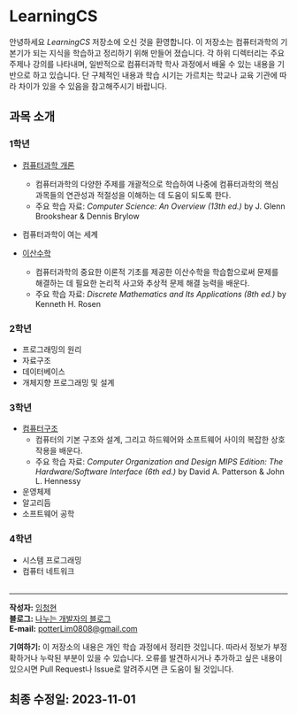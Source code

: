 # LearningCS
안녕하세요 *LearningCS* 저장소에 오신 것을 환영합니다. 이 저장소는 컴퓨터과학의 기본기가 되는 지식을 학습하고 정리하기 위해 만들어 졌습니다. 각 하위 디렉터리는 주요 주제나 강의를 나타내며, 일반적으로 컴퓨터과학 학사 과정에서 배울 수 있는 내용을 기반으로 하고 있습니다. 단 구체적인 내용과 학습 시기는 가르치는 학교나 교육 기관에 따라 차이가 있을 수 있음을 참고해주시기 바랍니다.

## 과목 소개
### 1학년
- [컴퓨터과학 개론](./컴퓨터과학%20개론)
  - 컴퓨터과학의 다양한 주제를 개괄적으로 학습하여 나중에 컴퓨터과학의 핵심 과목들의 연관성과 적절성을 이해하는 데 도움이 되도록 한다.
  - 주요 학습 자료: *Computer Science: An Overview (13th ed.)* by J. Glenn Brookshear & Dennis Brylow

- 컴퓨터과학이 여는 세계
- [이산수학](./이산수학)
  - 컴퓨터과학의 중요한 이론적 기초를 제공한 이산수학을 학습함으로써 문제를 해결하는 데 필요한 논리적 사고와 추상적 문제 해결 능력을 배운다.
  - 주요 학습 자료: *Discrete Mathematics and Its Applications (8th ed.)* by Kenneth H. Rosen
### 2학년
- 프로그래밍의 원리
- 자료구조
- 데이터베이스
- 개체지향 프로그래밍 및 설계
### 3학년
- [컴퓨터구조](./컴퓨터구조)
  - 컴퓨터의 기본 구조와 설계, 그리고 하드웨어와 소프트웨어 사이의 복잡한 상호작용을 배운다.
  - 주요 학습 자료: *Computer Organization and Design MIPS Edition: The Hardware/Software Interface (6th ed.)* by David A. Patterson & John L. Hennessy
- 운영체제
- 알고리듬
- 소프트웨어 공학
### 4학년
- 시스템 프로그래밍
- 컴퓨터 네트워크
<br></br>

---
**작성자:** [임청현](https://github.com/potterLim)<br>
**블로그:** [나누는 개발자의 블로그](https://potterlim.tistory.com/)<br>
**E-mail:** potterLim0808@gmail.com

**기여하기:** 이 저장소의 내용은 개인 학습 과정에서 정리한 것입니다. 따라서 정보가 부정확하거나 누락된 부분이 있을 수 있습니다. 오류를 발견하시거나 추가하고 싶은 내용이 있으시면 Pull Request나 Issue로 알려주시면 큰 도움이 될 것입니다.

**최종 수정일:** 2023-11-01
---


